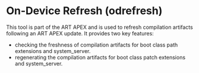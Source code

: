 # On-Device Refresh (odrefresh)

This tool is part of the ART APEX and is used to refresh compilation artifacts following an
ART APEX update. It provides two key features:

* checking the freshness of compilation artifacts for boot class path extensions and system_server.
* regenerating the compilation artifacts for boot class patch extensions and system_server.